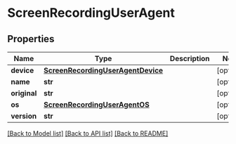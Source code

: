 # ScreenRecordingUserAgent

## Properties
Name | Type | Description | Notes
------------ | ------------- | ------------- | -------------
**device** | [**ScreenRecordingUserAgentDevice**](ScreenRecordingUserAgentDevice.md) |  | [optional] 
**name** | **str** |  | [optional] 
**original** | **str** |  | [optional] 
**os** | [**ScreenRecordingUserAgentOS**](ScreenRecordingUserAgentOS.md) |  | [optional] 
**version** | **str** |  | [optional] 

[[Back to Model list]](../README.md#documentation-for-models) [[Back to API list]](../README.md#documentation-for-api-endpoints) [[Back to README]](../README.md)


